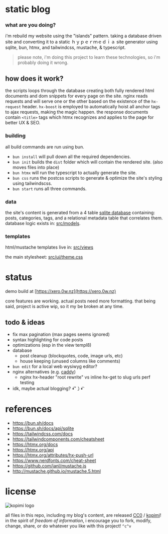 # static blog

### what are you doing?

i'm rebuild my website using the "islands" pattern. taking a database driven site and converting it to a static  ｈｙｐｅｒｍｅｄｉａ site generator using sqlite, bun, htmx, and tailwindcss, mustache, & typescript.

> please note, i'm doing this project to learn these technologies, so i'm probably doing it wrong.

## how does it work?

the scripts loops through the database creating both fully rendered html documents and dom snippets for every page on the site. nginx reads requests and will serve one or the other based on the existence of the `hx-request` header.
`hx-boost` is employed to automatically hoist all anchor tags to ajax requests, making the magic happen. the response documents contain `<title>` tags which htmx recognizes and applies to the page for better UX & SEO.

### building

all build commands are run using bun.

* `bun install` will pull down all the required dependencies.
* `bun init` builds the `dist` folder which will contain the rendered site. (also moves files into place)
* `bun htmx` will run the typescript to actually generate the site.
* `bun css` runs the postcss scripts to generate & optimize the site's styling using tailwindscss.
* `bun start` runs all three commands.

### data

the site's content is generated from a 4 table [sqlite database](https://github.com/xero/static-blog/blob/main/src/db.sqlite) containing: posts, categories, tags, and a relational metadata table that correlates them. database logic exists in: [src/models](https://github.com/xero/static-blog/tree/main/src/models).

### templates

html/mustache templates live in: [src/views](https://github.com/xero/static-blog/tree/main/src/views)

the main stylesheet: [src/ui/theme.css](https://github.com/xero/static-blog/blob/main/src/ui/theme.css)

# status

demo build at [https://xero.0w.nz](https://xero.0w.nz)

core features are working. actual posts need more formatting. that being said, project is active wip, so it my be broken at any time.

## todo & ideas

* fix max pagination (max pages seems ignored)
* syntax highlighting for code posts
* optimizations (esp in the view templ8)
* database
    * post cleanup (blockquotes, code, image urls, etc)
    * house keeping (unused columns like comments)
* `bun edit` for a local web wysiwyg editor?
* nginx alternatives (e.g. [caddy](https://caddyserver.com/docs/caddyfile/matchers))
    * nginx hx-header "root rewrite" vs inline hx-get to slug urls perf testing
* idk, maybe actual blogging?   •͡˘㇁•͡

# references

* https://bun.sh/docs
* https://bun.sh/docs/api/sqlite
* https://tailwindcss.com/docs
* https://tailwindcomponents.com/cheatsheet
* https://htmx.org/docs
* https://htmx.org/api
* https://htmx.org/attributes/hx-push-url
* https://www.nerdfonts.com/cheat-sheet
* https://github.com/janl/mustache.js
* http://mustache.github.io/mustache.5.html

# license

![kopimi logo](https://gist.githubusercontent.com/xero/cbcd5c38b695004c848b73e5c1c0c779/raw/6b32899b0af238b17383d7a878a69a076139e72d/kopimi-sm.png)

all files in this repo, including my blog's content, are released [CC0](https://creativecommons.org/publicdomain/zero/1.0/) / [kopimi](https://kopimi.com)! in the spirit of _freedom of information_, i encourage you to fork, modify, change, share, or do whatever you like with this project! `^c^v`
